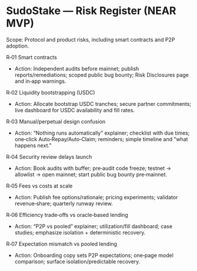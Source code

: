 # SudoStake — Risk Register (NEAR MVP)

Scope: Protocol and product risks, including smart contracts and P2P adoption.

R‑01 Smart contracts
- Action: Independent audits before mainnet; publish reports/remediations; scoped public bug bounty; Risk Disclosures page and in‑app warnings.

R‑02 Liquidity bootstrapping (USDC)
- Action: Allocate bootstrap USDC tranches; secure partner commitments; live dashboard for USDC availability and fill rates.

R‑03 Manual/perpetual design confusion
- Action: “Nothing runs automatically” explainer; checklist with due times; one‑click Auto‑Repay/Auto‑Claim; reminders; simple timeline and “what happens next.”

R‑04 Security review delays launch
- Action: Book audits with buffer; pre‑audit code freeze; testnet → allowlist → open mainnet; start public bug bounty pre‑mainnet.

R‑05 Fees vs costs at scale
- Action: Publish fee options/rationale; pricing experiments; validator revenue‑share; quarterly runway review.

R‑06 Efficiency trade‑offs vs oracle‑based lending
- Action: “P2P vs pooled” explainer; utilization/fill dashboard; case studies; emphasize isolation + deterministic recovery.

R‑07 Expectation mismatch vs pooled lending
- Action: Onboarding copy sets P2P expectations; one‑page model comparison; surface isolation/predictable recovery.
